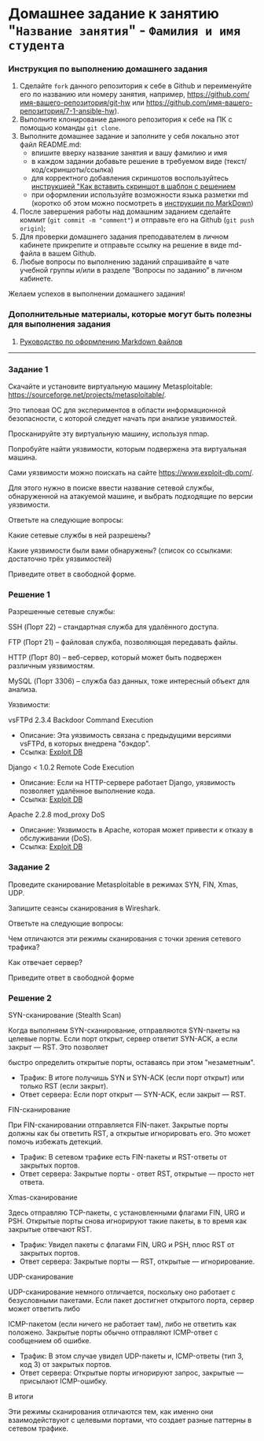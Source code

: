 # Домашнее задание к занятию "`Название занятия`" - `Фамилия и имя студента`


### Инструкция по выполнению домашнего задания

   1. Сделайте `fork` данного репозитория к себе в Github и переименуйте его по названию или номеру занятия, например, https://github.com/имя-вашего-репозитория/git-hw или  https://github.com/имя-вашего-репозитория/7-1-ansible-hw).
   2. Выполните клонирование данного репозитория к себе на ПК с помощью команды `git clone`.
   3. Выполните домашнее задание и заполните у себя локально этот файл README.md:
      - впишите вверху название занятия и вашу фамилию и имя
      - в каждом задании добавьте решение в требуемом виде (текст/код/скриншоты/ссылка)
      - для корректного добавления скриншотов воспользуйтесь [инструкцией "Как вставить скриншот в шаблон с решением](https://github.com/netology-code/sys-pattern-homework/blob/main/screen-instruction.md)
      - при оформлении используйте возможности языка разметки md (коротко об этом можно посмотреть в [инструкции  по MarkDown](https://github.com/netology-code/sys-pattern-homework/blob/main/md-instruction.md))
   4. После завершения работы над домашним заданием сделайте коммит (`git commit -m "comment"`) и отправьте его на Github (`git push origin`);
   5. Для проверки домашнего задания преподавателем в личном кабинете прикрепите и отправьте ссылку на решение в виде md-файла в вашем Github.
   6. Любые вопросы по выполнению заданий спрашивайте в чате учебной группы и/или в разделе “Вопросы по заданию” в личном кабинете.
   
Желаем успехов в выполнении домашнего задания!
   
### Дополнительные материалы, которые могут быть полезны для выполнения задания

1. [Руководство по оформлению Markdown файлов](https://gist.github.com/Jekins/2bf2d0638163f1294637#Code)

---

### Задание 1

Скачайте и установите виртуальную машину Metasploitable: https://sourceforge.net/projects/metasploitable/.

Это типовая ОС для экспериментов в области информационной безопасности, с которой следует начать при анализе уязвимостей.

Просканируйте эту виртуальную машину, используя nmap.

Попробуйте найти уязвимости, которым подвержена эта виртуальная машина.

Сами уязвимости можно поискать на сайте https://www.exploit-db.com/.

Для этого нужно в поиске ввести название сетевой службы, обнаруженной на атакуемой машине, и выбрать подходящие по версии уязвимости.

Ответьте на следующие вопросы:

Какие сетевые службы в ней разрешены?

Какие уязвимости были вами обнаружены? (список со ссылками: достаточно трёх уязвимостей)

Приведите ответ в свободной форме.

### Решение 1

Разрешенные сетевые службы:

SSH (Порт 22) – стандартная служба для удалённого доступа.

FTP (Порт 21) – файловая служба, позволяющая передавать файлы.

HTTP (Порт 80) – веб-сервер, который может быть подвержен различным уязвимостям.

MySQL (Порт 3306) – служба баз данных, тоже интересный объект для анализа.


Уязвимости:

vsFTPd 2.3.4 Backdoor Command Execution
   - Описание: Эта уязвимость связана с предыдущими версиями vsFTPd, в которых внедрена "бэкдор".
   - Ссылка: [Exploit DB](https://www.exploit-db.com/exploits/18726)


Django < 1.0.2 Remote Code Execution
   - Описание: Если на HTTP-сервере работает Django, уязвимость позволяет удалённое выполнение кода.
   - Ссылка: [Exploit DB](https://www.exploit-db.com/exploits/7788)


Apache 2.2.8 mod_proxy DoS
   - Описание: Уязвимость в Apache, которая может привести к отказу в обслуживании (DoS).
   - Ссылка: [Exploit DB](https://www.exploit-db.com/exploits/3410)


### Задание 2

Проведите сканирование Metasploitable в режимах SYN, FIN, Xmas, UDP.

Запишите сеансы сканирования в Wireshark.

Ответьте на следующие вопросы:

Чем отличаются эти режимы сканирования с точки зрения сетевого трафика?

Как отвечает сервер?

Приведите ответ в свободной форме

### Решение 2

SYN-сканирование (Stealth Scan)


Когда выполняем SYN-сканирование, отправляются SYN-пакеты на целевые порты. Если порт открыт, сервер ответит SYN-ACK, а если закрыт — RST. Это позволяет 

быстро определить открытые порты, оставаясь при этом "незаметным".


- Трафик: В итоге получишь SYN и SYN-ACK (если порт открыт) или только RST (если закрыт).
- Ответ сервера: Если порт открыт — SYN-ACK, если закрыт — RST.


FIN-сканирование

При FIN-сканировании отправляется FIN-пакет. Закрытые порты должны как бы ответить RST, а открытые игнорировать его. Это может помочь избежать детекций.


- Трафик: В сетевом трафике есть FIN-пакеты и RST-ответы от закрытых портов.
- Ответ сервера: Закрытые порты - ответ RST, открытые — просто нет ответа.


Xmas-сканирование

Здесь отправляю TCP-пакеты, с установленными флагами FIN, URG и PSH. Открытые порты снова игнорируют такие пакеты, в то время как закрытые отвечают RST.


- Трафик: Увидел пакеты с флагами FIN, URG и PSH, плюс RST от закрытых портов.
- Ответ сервера: Закрытые порты — RST, открытые — игнорирование.


UDP-сканирование

UDP-сканирование немного отличается, поскольку оно работает с безусловными пакетами. Если пакет достигнет открытого порта, сервер может ответить либо 

ICMP-пакетом (если ничего не работает там), либо не ответить как положено. Закрытые порты обычно отправляют ICMP-ответ с сообщением об ошибке.


- Трафик: В этом случае увидел UDP-пакеты и, ICMP-ответы (тип 3, код 3) от закрытых портов.
- Ответ сервера: Открытые порты игнорируют запрос, закрытые — присылают ICMP-ошибку.


В итоги

Эти режимы сканирования отличаются тем, как именно они взаимодействуют с целевыми портами, что создает разные паттерны в сетевом трафике.
